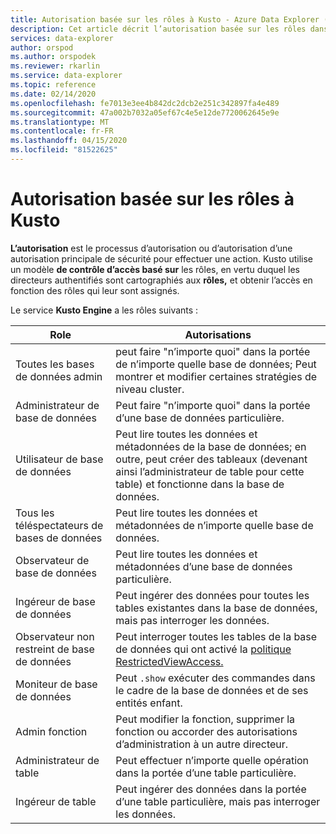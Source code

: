```yaml
---
title: Autorisation basée sur les rôles à Kusto - Azure Data Explorer (fr) Microsoft Docs
description: Cet article décrit l’autorisation basée sur les rôles dans Kusto dans Azure Data Explorer.
services: data-explorer
author: orspod
ms.author: orspodek
ms.reviewer: rkarlin
ms.service: data-explorer
ms.topic: reference
ms.date: 02/14/2020
ms.openlocfilehash: fe7013e3ee4b842dc2dcb2e251c342897fa4e489
ms.sourcegitcommit: 47a002b7032a05ef67c4e5e12de7720062645e9e
ms.translationtype: MT
ms.contentlocale: fr-FR
ms.lasthandoff: 04/15/2020
ms.locfileid: "81522625"
---
```

# <a name="role-based-authorization-in-kusto"></a>Autorisation basée sur les rôles à Kusto



**L’autorisation** est le processus d’autorisation ou d’autorisation d’une autorisation principale de sécurité pour effectuer une action.
Kusto utilise un modèle **de contrôle d’accès basé sur** les rôles, en vertu duquel les directeurs authentifiés sont cartographiés aux **rôles,** et obtenir l’accès en fonction des rôles qui leur sont assignés.

Le service **Kusto Engine** a les rôles suivants :

|Role                       |Autorisations                                                                                                                                                  |
|---------------------------|-------------------------------------------------------------------------------------------------------------------------------------------------------------|
|Toutes les bases de données admin        |peut faire "n’importe quoi" dans la portée de n’importe quelle base de données; Peut montrer et modifier certaines stratégies de niveau cluster.                                                           |
|Administrateur de base de données             |Peut faire "n’importe quoi" dans la portée d’une base de données particulière.                                                                                                     |
|Utilisateur de base de données              |Peut lire toutes les données et métadonnées de la base de données; en outre, peut créer des tableaux (devenant ainsi l’administrateur de table pour cette table) et fonctionne dans la base de données.|
|Tous les téléspectateurs de bases de données       |Peut lire toutes les données et métadonnées de n’importe quelle base de données.                                                                                                              |
|Observateur de base de données            |Peut lire toutes les données et métadonnées d’une base de données particulière.                                                                                                     |
|Ingéreur de base de données          |Peut ingérer des données pour toutes les tables existantes dans la base de données, mais pas interroger les données.                                                                              |
|Observateur non restreint de base de données|Peut interroger toutes les tables de la base de données qui ont activé la [politique RestrictedViewAccess.](../restrictedviewaccess-policy.md)                                |
|Moniteur de base de données           |Peut `.show` exécuter des commandes dans le cadre de la base de données et de ses entités enfant.                                                                          |
|Admin fonction             |Peut modifier la fonction, supprimer la fonction ou accorder des autorisations d’administration à un autre directeur.                                                                         |
|Administrateur de table                |Peut effectuer n’importe quelle opération dans la portée d’une table particulière.                                                                                                          |
|Ingéreur de table             |Peut ingérer des données dans la portée d’une table particulière, mais pas interroger les données.                                                                                  |
